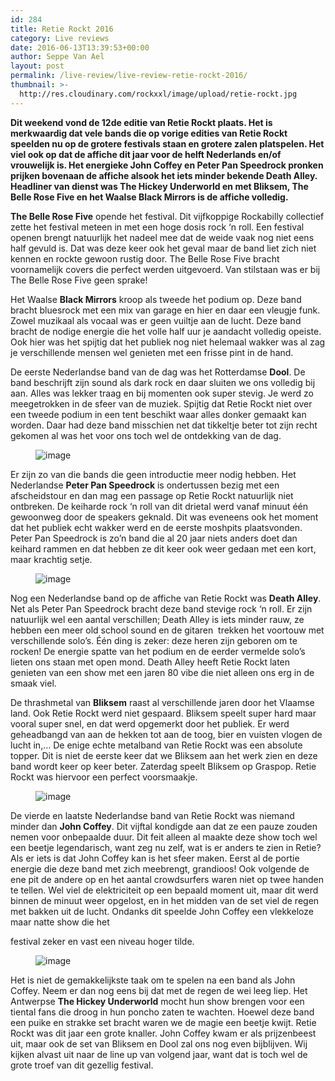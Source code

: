 ```yaml
---
id: 284
title: Retie Rockt 2016
category: Live reviews
date: 2016-06-13T13:39:53+00:00
author: Seppe Van Ael
layout: post
permalink: /live-review/live-review-retie-rockt-2016/
thumbnail: >-
  http://res.cloudinary.com/rockxxl/image/upload/retie-rockt.jpg
---
```

**Dit weekend vond de 12de editie van Retie Rockt plaats. Het is merkwaardig dat vele bands die op vorige edities van Retie Rockt speelden nu op de grotere festivals staan en grotere zalen platspelen. Het viel ook op dat de affiche dit jaar voor de helft Nederlands en/of vrouwelijk is. Het energieke John Coffey en Peter Pan Speedrock pronken prijken bovenaan de affiche alsook het iets minder bekende Death Alley. Headliner van dienst was The Hickey Underworld en met Bliksem, The Belle Rose Five en het Waalse Black Mirrors is de affiche volledig.**

**The Belle Rose Five** opende het festival. Dit vijfkoppige Rockabilly collectief zette het festival meteen in met een hoge dosis rock ‘n roll. Een festival openen brengt natuurlijk het nadeel mee dat de weide vaak nog niet eens half gevuld is. Dat was deze keer ook het geval maar de band liet zich niet kennen en rockte gewoon rustig door. The Belle Rose Five bracht voornamelijk covers die perfect werden uitgevoerd. Van stilstaan was er bij The Belle Rose Five geen sprake!

Het Waalse **Black Mirrors** kroop als tweede het podium op. Deze band bracht bluesrock met een mix van garage en hier en daar een vleugje funk. Zowel muzikaal als vocaal was er geen vuiltje aan de lucht. Deze band bracht de nodige energie die het volle half uur je aandacht volledig opeiste. Ook hier was het spijtig dat het publiek nog niet helemaal wakker was al zag je verschillende mensen wel genieten met een frisse pint in de hand.

De eerste Nederlandse band van de dag was het Rotterdamse **Dool**. De band beschrijft zijn sound als dark rock en daar sluiten we ons volledig bij aan. Alles was lekker traag en bij momenten ook super stevig. Je werd zo meegetrokken in de sfeer van de muziek. Spijtig dat Retie Rockt niet over een tweede podium in een tent beschikt waar alles donker gemaakt kan worden. Daar had deze band misschien net dat tikkeltje beter tot zijn recht gekomen al was het voor ons toch wel de ontdekking van de dag.<figure class="tmblr-full">

![image](https://67.media.tumblr.com/e1bd1051543affa629849faea5fbd3e4/tumblr_inline_o8nvlbVva21uncqs0_540.jpg)</figure> 

Er zijn zo van die bands die geen introductie meer nodig hebben. Het Nederlandse **Peter Pan Speedrock** is ondertussen bezig met een afscheidstour en dan mag een passage op Retie Rockt natuurlijk niet ontbreken. De keiharde rock ‘n roll van dit drietal werd vanaf minuut één gewoonweg door de speakers geknald. Dit was eveneens ook het moment dat het publiek echt wakker werd en de eerste moshpits plaatsvonden. Peter Pan Speedrock is zo’n band die al 20 jaar niets anders doet dan keihard rammen en dat hebben ze dit keer ook weer gedaan met een kort, maar krachtig setje.<figure class="tmblr-full">

![image](https://67.media.tumblr.com/5febc67b95906111ff5fa1edfe4fd6fb/tumblr_inline_o8nxcgx6pb1uncqs0_540.jpg)</figure> 

Nog een Nederlandse band op de affiche van Retie Rockt was **Death Alley**. Net als Peter Pan Speedrock bracht deze band stevige rock ‘n roll. Er zijn natuurlijk wel een aantal verschillen; Death Alley is iets minder rauw, ze hebben een meer old school sound en de gitaren  trekken het voortouw met verschillende solo’s. Één ding is zeker: deze heren zijn geboren om te rocken! De energie spatte van het podium en de eerder vermelde solo’s lieten ons staan met open mond. Death Alley heeft Retie Rockt laten genieten van een show met een jaren 80 vibe die niet alleen ons erg in de smaak viel.

De thrashmetal van **Bliksem** raast al verschillende jaren door het Vlaamse land. Ook Retie Rockt werd niet gespaard. Bliksem speelt super hard maar vooral super snel, en dat werd opgemerkt door het publiek. Er werd geheadbangd van aan de hekken tot aan de toog, bier en vuisten vlogen de lucht in,… De enige echte metalband van Retie Rockt was een absolute topper. Dit is niet de eerste keer dat we Bliksem aan het werk zien en deze band wordt keer op keer beter. Zaterdag speelt Bliksem op Graspop. Retie Rockt was hiervoor een perfect voorsmaakje.<figure class="tmblr-full">

![image](https://66.media.tumblr.com/e9f89ff1afe76784dd393a468b6dc606/tumblr_inline_o8nxro3ZWh1uncqs0_540.jpg)</figure> 

De vierde en laatste Nederlandse band van Retie Rockt was niemand minder dan **John Coffey**. Dit vijftal kondigde aan dat ze een pauze zouden nemen voor onbepaalde duur. Dit feit alleen al maakte deze show toch wel een beetje legendarisch, want zeg nu zelf, wat is er anders te zien in Retie? Als er iets is dat John Coffey kan is het sfeer maken. Eerst al de portie energie die deze band met zich meebrengt, grandioos! Ook volgende de ene pit de andere op en het aantal crowdsurfers waren niet op twee handen te tellen. Wel viel de elektriciteit op een bepaald moment uit, maar dit werd binnen de minuut weer opgelost, en in het midden van de set viel de regen met bakken uit de lucht. Ondanks dit speelde John Coffey een vlekkeloze maar natte show die het
  
festival zeker en vast een niveau hoger tilde.<figure class="tmblr-full">

![image](https://67.media.tumblr.com/46d107a840047db90c0eb46b69078e7f/tumblr_inline_o8o8ysh1CP1uncqs0_540.jpg)</figure> 

Het is niet de gemakkelijkste taak om te spelen na een band als John Coffey. Neem er dan nog eens bij dat met de regen de wei leeg liep. Het Antwerpse **The Hickey Underworld** mocht hun show brengen voor een tiental fans die droog in hun poncho zaten te wachten. Hoewel deze band een puike en strakke set bracht waren we de magie een beetje kwijt. Retie Rockt was dit jaar een grote knaller. John Coffey kwam er als prijzenbeest uit, maar ook de set van Bliksem en Dool zal ons nog even bijblijven. Wij kijken alvast uit naar de line up van volgend jaar, want dat is toch wel de grote troef van dit gezellig festival.